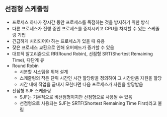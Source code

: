 ## 선점형 스케줄링

- 프로세스 하나가 장시간 동안 프로세스를 독점하는 것을 방지하기 위한 방식
- 다른 프로세스가 진행 중인 프로세스를 중지시키고 CPU를 차지할 수 있는 스케줄링 기법
- 긴급하게 처리되어야 하는 프로세스가 있을 때 유용
- 잦은 프로세스 교환으로 인해 오버헤드가 증가할 수 있음
- 대표적 알고리즘으로 RR(Round Robin), 선점형 SRT(Shortest Remaining Time), 다단계 큐
- Round Robin
  - 시분할 시스템을 위해 설계
  - 스케줄링의 작은 단위 시간인 시간 할당량을 정의하여 그 시간만큼 자원을 할당
  - 시간 내에 작업을 긑내지 모한다면 다음 프로세스가 자원을 할당받음
- 선점형 SJF 스케줄링
  - SJF는 기본적으로 비선점형이지만 선점형으로 사용될 수 있음
  - 선점형으로 사용되는 SJF는 SRTF(Shortest Remaining Time First)라고 불림